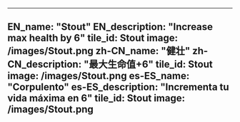 ---

EN_name: "Stout"
EN_description: "Increase max health by 6"
tile_id: Stout
image: /images/Stout.png
zh-CN_name: "健壮"
zh-CN_description: "最大生命值+6"
tile_id: Stout
image: /images/Stout.png
es-ES_name: "Corpulento"
es-ES_description: "Incrementa tu vida máxima en 6"
tile_id: Stout
image: /images/Stout.png
---